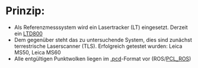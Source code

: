 # Prinzip:

* Als Referenzmesssystem wird ein Lasertracker (LT) eingesetzt. Derzeit ein [LTD800](https://w3.leica-geosystems.com/media/new/product_solution/Ref64_LTD700_800_Data_sheet.pdf)
* Dem gegenüber steht das zu untersuchende System, dies sind zunächst terrestrische Laserscanner (TLS). 
Erfolgreich getestet wurden: Leica MS50, Leica MS60
* Alle entgültigen Punktwolken liegen im [.pcd](https://pointclouds.org/documentation/tutorials/pcd_file_format.html#)-Format vor (ROS/[PCL_ROS](http://wiki.ros.org/pcl_ros))

